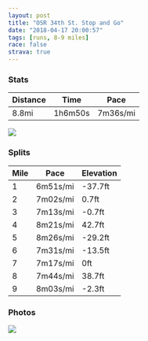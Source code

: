 ```yaml
---
layout: post
title: "OSR 34th St. Stop and Go"
date: "2018-04-17 20:00:57"
tags: [runs, 8-9 miles]
race: false
strava: true
---
```


### Stats

| Distance | Time | Pace |
|----------|------|------|
|8.8mi|1h6m50s|7m36s/mi|

<img src='https://maps.googleapis.com/maps/api/staticmap?maptype=roadmap&path=enc:}rowFjgrbMsBKpBcNuBuCzM{n@rEyLE}DiR{H_\uBiUmLyPmB_FnA_InJoV|DcUmDgGcFoQo@yVzn@[`H_I`OsEzV_P~`@u[lhAhOxJpY`HpOsC`ZrBjYdJvLcAp\`DfPYbEco@~Pub@dPiw@z[jM&key=AIzaSyC1MId7bFpkLXNAaYhBSTb8jLyiSqzbDtM&size=800x800&markers=color:yellow|label:S|40.71743,-73.99046&markers=color:green|label:F|40.718010000000014,-73.99036000000001'>

### Splits

| Mile | Pace | Elevation |
|------|------|-----------|
|1|6m51s/mi|-37.7ft|
|2|7m02s/mi|0.7ft|
|3|7m13s/mi|-0.7ft|
|4|8m21s/mi|42.7ft|
|5|8m26s/mi|-29.2ft|
|6|7m31s/mi|-13.5ft|
|7|7m17s/mi|0ft|
|8|7m44s/mi|38.7ft|
|9|8m03s/mi|-2.3ft|

### Photos
<img src='https://dgtzuqphqg23d.cloudfront.net/R-yzldITjq6kR8P3mx16z-FQ0KgNvuA-26-pGKQYljc-576x768.jpg'>
